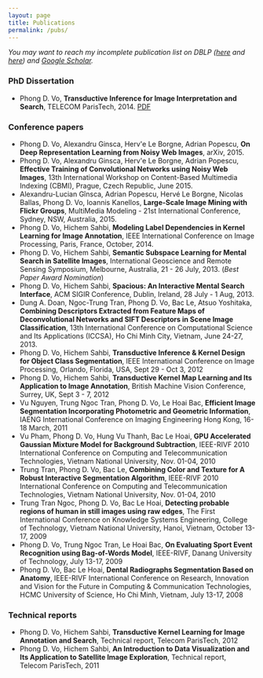 ```yaml
---
layout: page
title: Publications
permalink: /pubs/
---
```

*You may want to reach my incomplete publication list on DBLP ([here](http://dblp.uni-trier.de/pers/hd/v/Vo:Dinh=Phong) and [here](http://dblp.uni-trier.de/pers/hd/v/Vo:Phong_D=)) and [Google Scholar](https://scholar.google.com/citations?user=s830TUYAAAAJ&hl=de).*

### PhD Dissertation ###
* Phong D. Vo, **Transductive Inference for Image Interpretation and Search**, TELECOM ParisTech, 2014. [PDF](These.pdf)

### Conference papers ###
* Phong D. Vo, Alexandru Ginsca, Herv\'e Le Borgne, Adrian Popescu, **On Deep Representation Learning from Noisy Web Images**, arXiv, 2015.
* Phong D. Vo, Alexandru Ginsca, Herv\'e Le Borgne, Adrian Popescu, **Effective Training of Convolutional Networks using Noisy Web Images**, 13th International Workshop on Content-Based Multimedia Indexing (CBMI), Prague, Czech Republic, June 2015.
* Alexandru-Lucian Gînsca, Adrian Popescu, Hervé Le Borgne, Nicolas Ballas, Phong D. Vo, Ioannis Kanellos, **Large-Scale Image Mining with Flickr Groups**, MultiMedia Modeling - 21st International Conference, Sydney, NSW, Australia, 2015.
* Phong D. Vo, Hichem Sahbi, **Modeling Label Dependencies in Kernel Learning for Image Annotation**,  IEEE International Conference on Image Processing, Paris, France, October, 2014.
* Phong D. Vo, Hichem Sahbi, **Semantic Subspace Learning for Mental Search in Satellite Images**, International Geoscience and Remote Sensing Symposium, Melbourne, Australia, 21 - 26 July, 2013. (_Best Paper Award Nomination_)
* Phong D. Vo, Hichem Sahbi, **Spacious: An Interactive Mental Search Interface**, ACM SIGIR Conference, Dublin, Ireland, 28 July - 1 Aug, 2013.
* Dung A. Doan, Ngoc-Trung Tran, Phong D. Vo, Bac Le, Atsuo Yoshitaka, **Combining Descriptors Extracted from Feature Maps of Deconvolutional Networks and SIFT Descriptors in Scene Image Classification**, 13th International Conference on Computational Science and Its Applications (ICCSA), Ho Chi Minh City, Vietnam, June 24-27, 2013.
* Phong D. Vo, Hichem Sahbi, **Transductive Inference & Kernel Design for Object Class Segmentation**, IEEE International Conference on Image Processing, Orlando, Florida, USA, Sept 29 - Oct 3, 2012
* Phong D. Vo, Hichem Sahbi, **Transductive Kernel Map Learning and Its Application to Image Annotation**, British Machine Vision Conference, Surrey, UK, Sept 3 - 7, 2012
* Vu Nguyen, Trung Ngoc Tran, Phong D. Vo, Le Hoai Bac, **Efficient Image Segmentation Incorporating Photometric and Geometric Information**, IAENG International Conference on Imaging Engineering Hong Kong, 16-18 March, 2011
* Vu Pham, Phong D. Vo, Hung Vu Thanh, Bac Le Hoai, **GPU Accelerated Gaussian Mixture Model for Background Subtraction**, IEEE-RIVF 2010 International Conference on Computing and Telecommunication Technologies, Vietnam National University, Nov. 01-04, 2010
* Trung Tran, Phong D. Vo, Bac Le, **Combining Color and Texture for A Robust Interactive Segmentation Algorithm**, IEEE-RIVF 2010 International Conference on Computing and Telecommunication Technologies, Vietnam National University, Nov. 01-04, 2010
* Trung Tran Ngoc, Phong D. Vo, Bac Le Hoai, **Detecting probable regions of human in still images using raw edges**, The First International Conference on Knowledge Systems Engineering, College of Technology, Vietnam National University, Hanoi, Vietnam, October 13-17, 2009
* Phong D. Vo, Trung Ngoc Tran, Le Hoai Bac, **On Evaluating Sport Event Recognition using Bag-of-Words Model**, IEEE-RIVF, Danang University of Technology, July 13-17, 2009
* Phong D. Vo, Bac Le Hoai, **Dental Radiographs Segmentation Based on Anatomy**, IEEE-RIVF International Conference on Research, Innovation and Vision for the Future in Computing & Communication Technologies, HCMC University of Science, Ho Chi Minh, Vietnam, July 13-17, 2008

### Technical reports ###
* Phong D. Vo, Hichem Sahbi, **Transductive Kernel Learning for Image Annotation and Search**, Technical report, Telecom ParisTech, 2012
* Phong D. Vo, Hichem Sahbi, **An Introduction to Data Visualization and Its Application to Satellite Image Exploration**, Technical report, Telecom ParisTech, 2011
